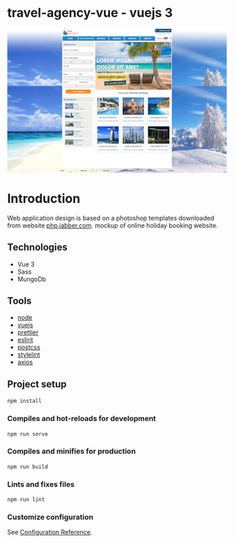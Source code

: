 # travel-agency-vue - vuejs 3

![travel Agency](/travel-agency-vue.png)

# Introduction

Web application design is based on a photoshop templates downloaded from website [php.jabber.com](https://www.phpjabbers.com/). mockup of online holiday booking website.

## Technologies

- Vue 3
- Sass
- MungoDb

## Tools

- [node](https://nodejs.org/en)
- [vuejs](https://vuejs.org/)
- [prettier](https://prettier.io/)
- [eslint](https://eslint.org/)
- [postcss](https://postcss.org/)
- [stylelint](https://stylelint.io/)
- [axios](https://axios-http.com/docs/intro/)

## Project setup
```
npm install
```

### Compiles and hot-reloads for development
```
npm run serve
```

### Compiles and minifies for production
```
npm run build
```

### Lints and fixes files
```
npm run lint
```

### Customize configuration
See [Configuration Reference](https://cli.vuejs.org/config/).
